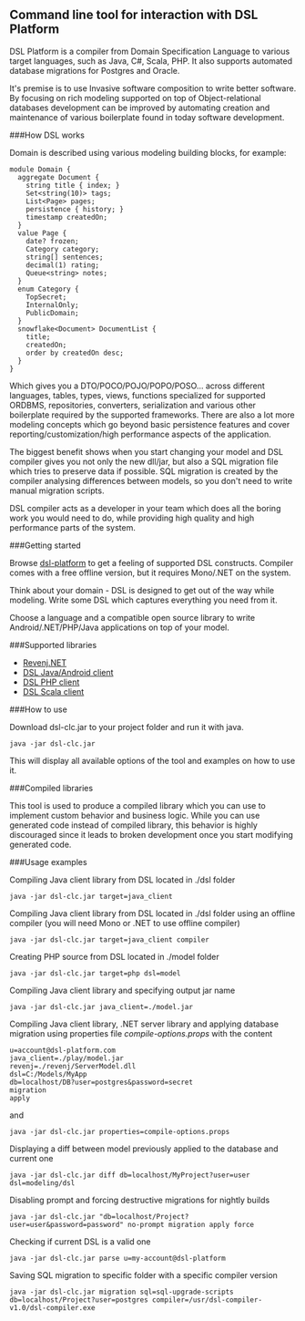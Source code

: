 ## Command line tool for interaction with DSL Platform

DSL Platform is a compiler from Domain Specification Language to various target languages, such as Java, C#, Scala, PHP.
It also supports automated database migrations for Postgres and Oracle.

It's premise is to use Invasive software composition to write better software. 
By focusing on rich modeling supported on top of Object-relational databases development can be improved by automating creation and maintenance of various boilerplate found in today software development.

###How DSL works

Domain is described using various modeling building blocks, for example:

    module Domain {
      aggregate Document {
        string title { index; }
        Set<string(10)> tags;
        List<Page> pages;
        persistence { history; }
        timestamp createdOn;
      }
      value Page {
        date? frozen;
        Category category;
		string[] sentences;
        decimal(1) rating;
        Queue<string> notes;
      }
      enum Category {
        TopSecret;
        InternalOnly;
        PublicDomain;
      }
      snowflake<Document> DocumentList {
        title;
        createdOn;
        order by createdOn desc;
      }
    }
	
Which gives you a DTO/POCO/POJO/POPO/POSO... across different languages, 
tables, types, views, functions specialized for supported ORDBMS, 
repositories, converters, serialization and various other boilerplate required by the supported frameworks.
There are also a lot more modeling concepts which go beyond basic persistence features and cover reporting/customization/high performance aspects of the application.

The biggest benefit shows when you start changing your model and DSL compiler gives you not only the new dll/jar, 
but also a SQL migration file which tries to preserve data if possible. 
SQL migration is created by the compiler analysing differences between models, so you don't need to write manual migration scripts.

DSL compiler acts as a developer in your team which does all the boring work you would need to do, while providing high quality and high performance parts of the system.

###Getting started

Browse [dsl-platform](https://dsl-platform.com/) to get a feeling of supported DSL constructs. Compiler comes with a free offline version, but it requires Mono/.NET on the system.

Think about your domain - DSL is designed to get out of the way while modeling. Write some DSL which captures everything you need from it.

Choose a language and a compatible open source library to write Android/.NET/PHP/Java applications on top of your model. 

###Supported libraries
 
 * [Revenj.NET](https://github.com/ngs-doo/revenj)
 * [DSL Java/Android client](https://github.com/ngs-doo/dsl-client-java)
 * [DSL PHP client](https://github.com/ngs-doo/dsl-client-php)
 * [DSL Scala client](https://github.com/ngs-doo/dsl-client-scala)

###How to use

Download dsl-clc.jar to your project folder and run it with java.

    java -jar dsl-clc.jar

This will display all available options of the tool and examples on how to use it.

###Compiled libraries

This tool is used to produce a compiled library which you can use to implement custom behavior and business logic. 
While you can use generated code instead of compiled library, this behavior is highly discouraged since it leads to broken development once you start modifying generated code.

###Usage examples

Compiling Java client library from DSL located in ./dsl folder

    java -jar dsl-clc.jar target=java_client

Compiling Java client library from DSL located in ./dsl folder using an offline compiler (you will need Mono or .NET to use offline compiler)

    java -jar dsl-clc.jar target=java_client compiler

Creating PHP source from DSL located in ./model folder

    java -jar dsl-clc.jar target=php dsl=model

Compiling Java client library and specifying output jar name

    java -jar dsl-clc.jar java_client=./model.jar

Compiling Java client library, .NET server library and applying database migration using properties file *compile-options.props* with the content

    u=account@dsl-platform.com
    java_client=./play/model.jar
    revenj=./revenj/ServerModel.dll
    dsl=C:/Models/MyApp
    db=localhost/DB?user=postgres&password=secret
    migration
    apply

and

    java -jar dsl-clc.jar properties=compile-options.props

Displaying a diff between model previously applied to the database and current one

    java -jar dsl-clc.jar diff db=localhost/MyProject?user=user dsl=modeling/dsl

Disabling prompt and forcing destructive migrations for nightly builds

    java -jar dsl-clc.jar "db=localhost/Project?user=user&password=password" no-prompt migration apply force

Checking if current DSL is a valid one

    java -jar dsl-clc.jar parse u=my-account@dsl-platform

Saving SQL migration to specific folder with a specific compiler version

    java -jar dsl-clc.jar migration sql=sql-upgrade-scripts db=localhost/Project?user=postgres compiler=/usr/dsl-compiler-v1.0/dsl-compiler.exe

 